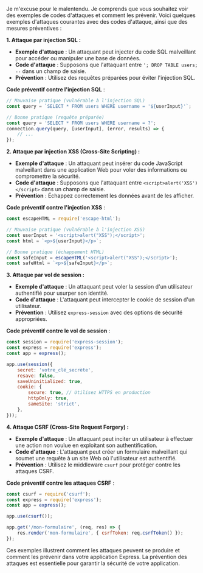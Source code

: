 Je m'excuse pour le malentendu. Je comprends que vous souhaitez voir des exemples de codes d'attaques et comment les prévenir. Voici quelques exemples d'attaques courantes avec des codes d'attaque, ainsi que des mesures préventives :

**1. Attaque par injection SQL :**
   - **Exemple d'attaque** : Un attaquant peut injecter du code SQL malveillant pour accéder ou manipuler une base de données.
   - **Code d'attaque** : Supposons que l'attaquant entre `'; DROP TABLE users; --` dans un champ de saisie.
   - **Prévention** : Utilisez des requêtes préparées pour éviter l'injection SQL.

**Code préventif contre l'injection SQL** :
   ```javascript
   // Mauvaise pratique (vulnérable à l'injection SQL)
   const query = `SELECT * FROM users WHERE username = '${userInput}'`;

   // Bonne pratique (requête préparée)
   const query = 'SELECT * FROM users WHERE username = ?';
   connection.query(query, [userInput], (error, results) => {
       // ...
   });
   ```

**2. Attaque par injection XSS (Cross-Site Scripting) :**
   - **Exemple d'attaque** : Un attaquant peut insérer du code JavaScript malveillant dans une application Web pour voler des informations ou compromettre la sécurité.
   - **Code d'attaque** : Supposons que l'attaquant entre `<script>alert('XSS')</script>` dans un champ de saisie.
   - **Prévention** : Échappez correctement les données avant de les afficher.

**Code préventif contre l'injection XSS** :
   ```javascript
   const escapeHTML = require('escape-html');

   // Mauvaise pratique (vulnérable à l'injection XSS)
   const userInput = '<script>alert("XSS");</script>';
   const html = `<p>${userInput}</p>`;

   // Bonne pratique (échappement HTML)
   const safeInput = escapeHTML('<script>alert("XSS");</script>');
   const safeHtml = `<p>${safeInput}</p>`;
   ```

**3. Attaque par vol de session :**
   - **Exemple d'attaque** : Un attaquant peut voler la session d'un utilisateur authentifié pour usurper son identité.
   - **Code d'attaque** : L'attaquant peut intercepter le cookie de session d'un utilisateur.
   - **Prévention** : Utilisez `express-session` avec des options de sécurité appropriées.

**Code préventif contre le vol de session** :
   ```javascript
   const session = require('express-session');
   const express = require('express');
   const app = express();

   app.use(session({
       secret: 'votre_clé_secrète',
       resave: false,
       saveUninitialized: true,
       cookie: {
           secure: true, // Utilisez HTTPS en production
           httpOnly: true,
           sameSite: 'strict',
       },
   }));
   ```

**4. Attaque CSRF (Cross-Site Request Forgery) :**
   - **Exemple d'attaque** : Un attaquant peut inciter un utilisateur à effectuer une action non voulue en exploitant son authentification.
   - **Code d'attaque** : L'attaquant peut créer un formulaire malveillant qui soumet une requête à un site Web où l'utilisateur est authentifié.
   - **Prévention** : Utilisez le middleware `csurf` pour protéger contre les attaques CSRF.

**Code préventif contre les attaques CSRF** :
   ```javascript
   const csurf = require('csurf');
   const express = require('express');
   const app = express();

   app.use(csurf());

   app.get('/mon-formulaire', (req, res) => {
       res.render('mon-formulaire', { csrfToken: req.csrfToken() });
   });
   ```

Ces exemples illustrent comment les attaques peuvent se produire et comment les prévenir dans votre application Express. La prévention des attaques est essentielle pour garantir la sécurité de votre application.
